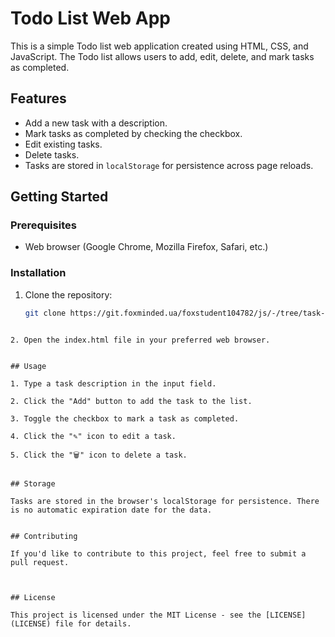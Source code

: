 # Todo List Web App

This is a simple Todo list web application created using HTML, CSS, and JavaScript. The Todo list allows users to add, edit, delete, and mark tasks as completed.


## Features

- Add a new task with a description.
- Mark tasks as completed by checking the checkbox.
- Edit existing tasks.
- Delete tasks.
- Tasks are stored in `localStorage` for persistence across page reloads.


## Getting Started

### Prerequisites

- Web browser (Google Chrome, Mozilla Firefox, Safari, etc.)


### Installation

1. Clone the repository:

   ```bash
   git clone https://git.foxminded.ua/foxstudent104782/js/-/tree/task-2.6
```

2. Open the index.html file in your preferred web browser.


## Usage

1. Type a task description in the input field.

2. Click the "Add" button to add the task to the list.

3. Toggle the checkbox to mark a task as completed.

4. Click the "✎" icon to edit a task.

5. Click the "🗑️" icon to delete a task.


## Storage

Tasks are stored in the browser's localStorage for persistence. There is no automatic expiration date for the data.


## Contributing

If you'd like to contribute to this project, feel free to submit a pull request.



## License

This project is licensed under the MIT License - see the [LICENSE](LICENSE) file for details.
